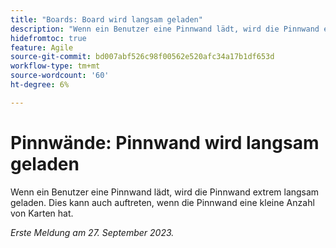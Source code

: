 ```yaml
---
title: "Boards: Board wird langsam geladen"
description: "Wenn ein Benutzer eine Pinnwand lädt, wird die Pinnwand extrem langsam geladen. Dies kann auch passieren, wenn die Pinnwand eine kleine Anzahl von Karten hat."
hidefromtoc: true
feature: Agile
source-git-commit: bd007abf526c98f00562e520afc34a17b1df653d
workflow-type: tm+mt
source-wordcount: '60'
ht-degree: 6%

---
```



# Pinnwände: Pinnwand wird langsam geladen

Wenn ein Benutzer eine Pinnwand lädt, wird die Pinnwand extrem langsam geladen. Dies kann auch auftreten, wenn die Pinnwand eine kleine Anzahl von Karten hat.

_Erste Meldung am 27. September 2023._
